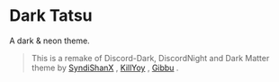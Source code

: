 # Dark Tatsu
A dark & neon theme.
> This is a remake of Discord-Dark, DiscordNight and Dark Matter theme by [SyndiShanX](https://syndishanx.github.io/Discord-Dark/) , [KillYoy](https://github.com/KillYoy/DiscordNight/) , [Gibbu](https://github.com/DiscordStyles/DarkMatter/) .
